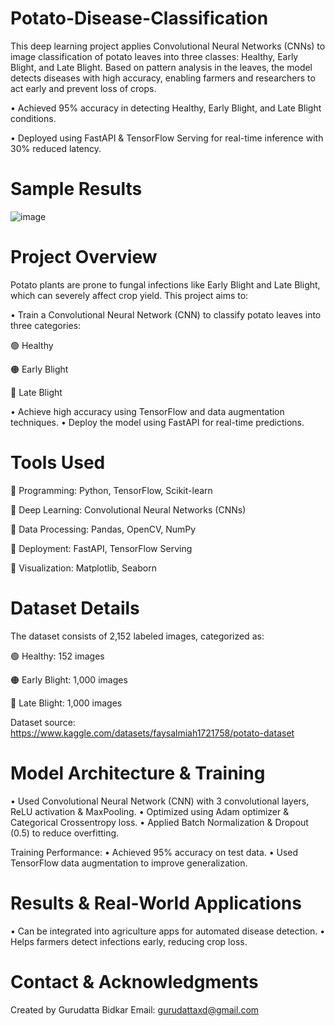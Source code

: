 # Potato-Disease-Classification
This deep learning project applies Convolutional Neural Networks (CNNs) to image classification of potato leaves into three classes: Healthy, Early Blight, and Late Blight. Based on pattern analysis in the leaves, the model detects diseases with high accuracy, enabling farmers and researchers to act early and prevent loss of crops.


• Achieved 95% accuracy in detecting Healthy, Early Blight, and Late Blight conditions.

• Deployed using FastAPI & TensorFlow Serving for real-time inference with 30% reduced latency.


# Sample Results 

![image](https://github.com/user-attachments/assets/8af139bf-b9aa-40f6-9758-36c51f3e8fb9)



# Project Overview

Potato plants are prone to fungal infections like Early Blight and Late Blight, which can severely affect crop yield. This project aims to:

• Train a Convolutional Neural Network (CNN) to classify potato leaves into three categories:

  🟢 Healthy
  
  🟠 Early Blight
  
  🔴 Late Blight

• Achieve high accuracy using TensorFlow and data augmentation techniques.
• Deploy the model using FastAPI for real-time predictions.


# Tools Used

🔹 Programming: Python, TensorFlow, Scikit-learn

🔹 Deep Learning: Convolutional Neural Networks (CNNs)

🔹 Data Processing: Pandas, OpenCV, NumPy

🔹 Deployment: FastAPI, TensorFlow Serving

🔹 Visualization: Matplotlib, Seaborn



# Dataset Details

The dataset consists of 2,152 labeled images, categorized as:

🟢 Healthy: 152 images

🟠 Early Blight: 1,000 images

🔴 Late Blight: 1,000 images


Dataset source: https://www.kaggle.com/datasets/faysalmiah1721758/potato-dataset


# Model Architecture & Training

• Used Convolutional Neural Network (CNN) with 3 convolutional layers, ReLU activation & MaxPooling.
• Optimized using Adam optimizer & Categorical Crossentropy loss.
• Applied Batch Normalization & Dropout (0.5) to reduce overfitting.

Training Performance: 
• Achieved 95% accuracy on test data.
• Used TensorFlow data augmentation to improve generalization.


#  Results & Real-World Applications

• Can be integrated into agriculture apps for automated disease detection.
• Helps farmers detect infections early, reducing crop loss.


# Contact & Acknowledgments

Created by Gurudatta Bidkar
Email: gurudattaxd@gmail.com


